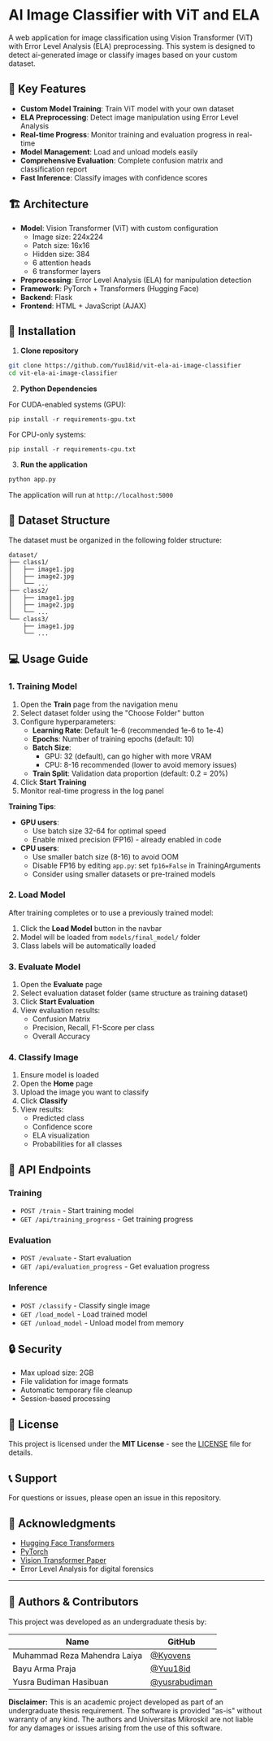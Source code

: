 # AI Image Classifier with ViT and ELA

A web application for image classification using Vision Transformer (ViT) with Error Level Analysis (ELA) preprocessing. This system is designed to detect ai-generated image or classify images based on your custom dataset.

## 🌟 Key Features

- **Custom Model Training**: Train ViT model with your own dataset
- **ELA Preprocessing**: Detect image manipulation using Error Level Analysis
- **Real-time Progress**: Monitor training and evaluation progress in real-time
- **Model Management**: Load and unload models easily
- **Comprehensive Evaluation**: Complete confusion matrix and classification report
- **Fast Inference**: Classify images with confidence scores

## 🏗️ Architecture

- **Model**: Vision Transformer (ViT) with custom configuration
  - Image size: 224x224
  - Patch size: 16x16
  - Hidden size: 384
  - 6 attention heads
  - 6 transformer layers
- **Preprocessing**: Error Level Analysis (ELA) for manipulation detection
- **Framework**: PyTorch + Transformers (Hugging Face)
- **Backend**: Flask
- **Frontend**: HTML + JavaScript (AJAX)

## 🚀 Installation

1. **Clone repository**
```bash
git clone https://github.com/Yuu18id/vit-ela-ai-image-classifier
cd vit-ela-ai-image-classifier
```

2. **Python Dependencies**

For CUDA-enabled systems (GPU):
```
pip install -r requirements-gpu.txt
```

For CPU-only systems:
```
pip install -r requirements-cpu.txt
```

3. **Run the application**
```bash
python app.py
```

The application will run at `http://localhost:5000`

## 📁 Dataset Structure

The dataset must be organized in the following folder structure:

```
dataset/
├── class1/
│   ├── image1.jpg
│   ├── image2.jpg
│   └── ...
├── class2/
│   ├── image1.jpg
│   ├── image2.jpg
│   └── ...
└── class3/
    ├── image1.jpg
    └── ...
```

## 💻 Usage Guide

### 1. Training Model

1. Open the **Train** page from the navigation menu
2. Select dataset folder using the "Choose Folder" button
3. Configure hyperparameters:
   - **Learning Rate**: Default 1e-6 (recommended 1e-6 to 1e-4)
   - **Epochs**: Number of training epochs (default: 10)
   - **Batch Size**: 
     - GPU: 32 (default), can go higher with more VRAM
     - CPU: 8-16 recommended (lower to avoid memory issues)
   - **Train Split**: Validation data proportion (default: 0.2 = 20%)
4. Click **Start Training**
5. Monitor real-time progress in the log panel

**Training Tips**:
- **GPU users**: 
  - Use batch size 32-64 for optimal speed
  - Enable mixed precision (FP16) - already enabled in code
- **CPU users**: 
  - Use smaller batch size (8-16) to avoid OOM
  - Disable FP16 by editing `app.py`: set `fp16=False` in TrainingArguments
  - Consider using smaller datasets or pre-trained models

### 2. Load Model

After training completes or to use a previously trained model:
1. Click the **Load Model** button in the navbar
2. Model will be loaded from `models/final_model/` folder
3. Class labels will be automatically loaded

### 3. Evaluate Model

1. Open the **Evaluate** page
2. Select evaluation dataset folder (same structure as training dataset)
3. Click **Start Evaluation**
4. View evaluation results:
   - Confusion Matrix
   - Precision, Recall, F1-Score per class
   - Overall Accuracy

### 4. Classify Image

1. Ensure model is loaded
2. Open the **Home** page
3. Upload the image you want to classify
4. Click **Classify**
5. View results:
   - Predicted class
   - Confidence score
   - ELA visualization
   - Probabilities for all classes

## 🔧 API Endpoints

### Training
- `POST /train` - Start training model
- `GET /api/training_progress` - Get training progress

### Evaluation
- `POST /evaluate` - Start evaluation
- `GET /api/evaluation_progress` - Get evaluation progress

### Inference
- `POST /classify` - Classify single image
- `GET /load_model` - Load trained model
- `GET /unload_model` - Unload model from memory

## 🔒 Security

- Max upload size: 2GB
- File validation for image formats
- Automatic temporary file cleanup
- Session-based processing

## 📝 License

This project is licensed under the **MIT License** - see the [LICENSE](LICENSE) file for details.

## 📞 Support

For questions or issues, please open an issue in this repository.

## 🙏 Acknowledgments

- [Hugging Face Transformers](https://huggingface.co/transformers/)
- [PyTorch](https://pytorch.org/)
- [Vision Transformer Paper](https://arxiv.org/abs/2010.11929)
- Error Level Analysis for digital forensics

---

## 👥 Authors & Contributors

This project was developed as an undergraduate thesis by:

| Name |GitHub |
|------|--------|
| Muhammad Reza Mahendra Laiya |[@Kyovens](https://github.com/Kyovens) |
| Bayu Arma Praja |[@Yuu18id](https://github.com/Yuu18id) |
| Yusra Budiman Hasibuan |[@yusrabudiman](https://github.com/yusrabudiman) |


**Disclaimer:** This is an academic project developed as part of an undergraduate thesis requirement. The software is provided "as-is" without warranty of any kind. The authors and Universitas Mikroskil are not liable for any damages or issues arising from the use of this software.








